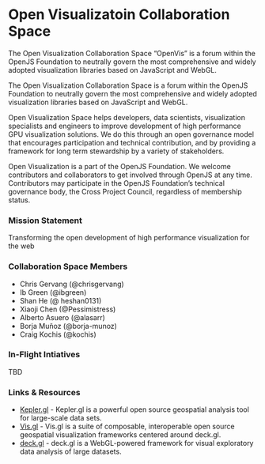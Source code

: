 # Open Visualizatoin Collaboration Space

The Open Visualization Collaboration Space “OpenVis” is a forum within the OpenJS Foundation to neutrally govern the most comprehensive and widely adopted visualization libraries based on JavaScript and WebGL.

The Open Visualization Collaboration Space is a forum within the OpenJS Foundation to neutrally govern the most comprehensive and widely adopted visualization libraries based on JavaScript and WebGL.

Open Visualization Space helps developers, data scientists, visualization specialists and engineers to improve development of high performance GPU visualization solutions. We do this through an open governance model that encourages participation and technical contribution, and by providing a framework for long term stewardship by a variety of stakeholders.

Open Visualization is a part of the OpenJS Foundation. We welcome contributors and collaborators to get involved through OpenJS at any time. Contributors may participate in the OpenJS Foundation’s technical governance body, the Cross Project Council, regardless of membership status. 


### Mission Statement

Transforming the open development of high performance visualization for the web

### Collaboration Space Members

* Chris Gervang (@chrisgervang)
* Ib Green (@ibgreen)
* Shan He (@ heshan0131)
* Xiaoji Chen (@Pessimistress)
* Alberto Asuero (@alasarr)
* Borja Muñoz (@borja-munoz)
* Craig Kochis (@kochis)



### In-Flight Intiatives

TBD


### Links & Resources

* [Kepler.gl](http://kepler.gl) - Kepler.gl is a powerful open source geospatial analysis tool for large-scale data sets.
* [Vis.gl](http://Vis.gl) - Vis.gl is a suite of composable, interoperable open source geospatial visualization frameworks centered around deck.gl.
* [deck.gl](https://deck.gl/) - deck.gl is a WebGL-powered framework for visual exploratory data analysis of large datasets.
